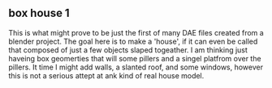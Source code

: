 ## box house 1

This is what might prove to be just the first of many DAE files created from a blender project. The goal here is to make a 'house', if it can even be called that composed of just a few objects slaped togeather. I am thinking just haveing box geomerties that will some pillers and a singel platfrom over the pillers. It time I might add walls, a slanted roof, and some windows, however this is not a serious attept at ank kind of real house model.